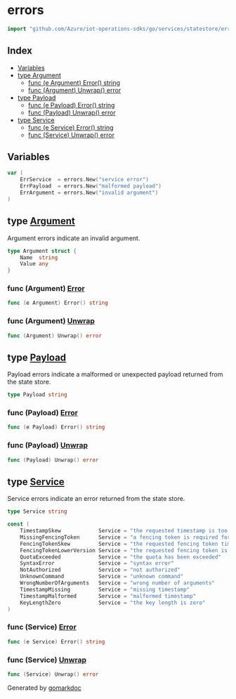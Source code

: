 <!-- Code generated by gomarkdoc. DO NOT EDIT -->

# errors

```go
import "github.com/Azure/iot-operations-sdks/go/services/statestore/errors"
```

## Index

- [Variables](<#variables>)
- [type Argument](<#Argument>)
  - [func \(e Argument\) Error\(\) string](<#Argument.Error>)
  - [func \(Argument\) Unwrap\(\) error](<#Argument.Unwrap>)
- [type Payload](<#Payload>)
  - [func \(e Payload\) Error\(\) string](<#Payload.Error>)
  - [func \(Payload\) Unwrap\(\) error](<#Payload.Unwrap>)
- [type Service](<#Service>)
  - [func \(e Service\) Error\(\) string](<#Service.Error>)
  - [func \(Service\) Unwrap\(\) error](<#Service.Unwrap>)


## Variables

<a name="ErrService"></a>

```go
var (
    ErrService  = errors.New("service error")
    ErrPayload  = errors.New("malformed payload")
    ErrArgument = errors.New("invalid argument")
)
```

<a name="Argument"></a>
## type [Argument](<https://github.com/Azure/iot-operations-sdks/blob/main/go/services/statestore/errors/errors.go#L17-L20>)

Argument errors indicate an invalid argument.

```go
type Argument struct {
    Name  string
    Value any
}
```

<a name="Argument.Error"></a>
### func \(Argument\) [Error](<https://github.com/Azure/iot-operations-sdks/blob/main/go/services/statestore/errors/errors.go#L60>)

```go
func (e Argument) Error() string
```



<a name="Argument.Unwrap"></a>
### func \(Argument\) [Unwrap](<https://github.com/Azure/iot-operations-sdks/blob/main/go/services/statestore/errors/errors.go#L64>)

```go
func (Argument) Unwrap() error
```



<a name="Payload"></a>
## type [Payload](<https://github.com/Azure/iot-operations-sdks/blob/main/go/services/statestore/errors/errors.go#L14>)

Payload errors indicate a malformed or unexpected payload returned from the state store.

```go
type Payload string
```

<a name="Payload.Error"></a>
### func \(Payload\) [Error](<https://github.com/Azure/iot-operations-sdks/blob/main/go/services/statestore/errors/errors.go#L52>)

```go
func (e Payload) Error() string
```



<a name="Payload.Unwrap"></a>
### func \(Payload\) [Unwrap](<https://github.com/Azure/iot-operations-sdks/blob/main/go/services/statestore/errors/errors.go#L56>)

```go
func (Payload) Unwrap() error
```



<a name="Service"></a>
## type [Service](<https://github.com/Azure/iot-operations-sdks/blob/main/go/services/statestore/errors/errors.go#L10>)

Service errors indicate an error returned from the state store.

```go
type Service string
```

<a name="TimestampSkew"></a>

```go
const (
    TimestampSkew            Service = "the requested timestamp is too far in the future; ensure that the client and broker system clocks are synchronized"
    MissingFencingToken      Service = "a fencing token is required for this request"
    FencingTokenSkew         Service = "the requested fencing token timestamp is too far in the future; ensure that the client and broker system clocks are synchronized"
    FencingTokenLowerVersion Service = "the requested fencing token is a lower version that the fencing token protecting the resource"
    QuotaExceeded            Service = "the quota has been exceeded"
    SyntaxError              Service = "syntax error"
    NotAuthorized            Service = "not authorized"
    UnknownCommand           Service = "unknown command"
    WrongNumberOfArguments   Service = "wrong number of arguments"
    TimestampMissing         Service = "missing timestamp"
    TimestampMalformed       Service = "malformed timestamp"
    KeyLengthZero            Service = "the key length is zero"
)
```

<a name="Service.Error"></a>
### func \(Service\) [Error](<https://github.com/Azure/iot-operations-sdks/blob/main/go/services/statestore/errors/errors.go#L44>)

```go
func (e Service) Error() string
```



<a name="Service.Unwrap"></a>
### func \(Service\) [Unwrap](<https://github.com/Azure/iot-operations-sdks/blob/main/go/services/statestore/errors/errors.go#L48>)

```go
func (Service) Unwrap() error
```



Generated by [gomarkdoc](<https://github.com/princjef/gomarkdoc>)
